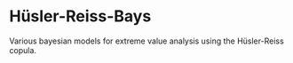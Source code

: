 # Hüsler-Reiss-Bays
Various bayesian models for extreme value analysis using the Hüsler-Reiss copula.
